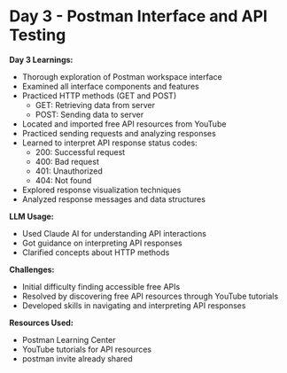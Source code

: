 # Day 3 - Postman Interface and API Testing

**Day 3 Learnings:**
- Thorough exploration of Postman workspace interface
- Examined all interface components and features
- Practiced HTTP methods (GET and POST)
  - GET: Retrieving data from server
  - POST: Sending data to server
- Located and imported free API resources from YouTube
- Practiced sending requests and analyzing responses
- Learned to interpret API response status codes:
  - 200: Successful request
  - 400: Bad request
  - 401: Unauthorized
  - 404: Not found
- Explored response visualization techniques
- Analyzed response messages and data structures

**LLM Usage:**
- Used Claude AI for understanding API interactions
- Got guidance on interpreting API responses
- Clarified concepts about HTTP methods

**Challenges:**
- Initial difficulty finding accessible free APIs
- Resolved by discovering free API resources through YouTube tutorials
- Developed skills in navigating and interpreting API responses

**Resources Used:**
- Postman Learning Center
- YouTube tutorials for API resources
- postman invite already shared 
